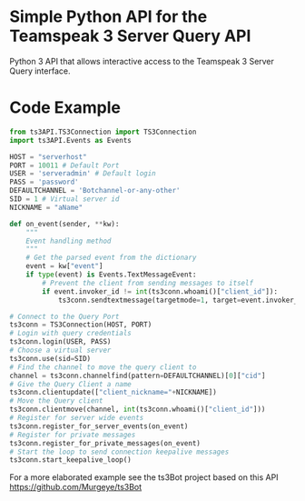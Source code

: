 # Simple Python API for the Teamspeak 3 Server Query API

Python 3 API that allows interactive access to the Teamspeak 3 Server Query 
interface.

# Code Example
```python
from ts3API.TS3Connection import TS3Connection
import ts3API.Events as Events

HOST = "serverhost"
PORT = 10011 # Default Port
USER = 'serveradmin' # Default login
PASS = 'password'
DEFAULTCHANNEL = 'Botchannel-or-any-other'
SID = 1 # Virtual server id
NICKNAME = "aName"

def on_event(sender, **kw):
    """
    Event handling method
    """
    # Get the parsed event from the dictionary
    event = kw["event"]
    if type(event) is Events.TextMessageEvent:
        # Prevent the client from sending messages to itself
        if event.invoker_id != int(ts3conn.whoami()["client_id"]):
            ts3conn.sendtextmessage(targetmode=1, target=event.invoker_id, msg="I received your message!")

# Connect to the Query Port
ts3conn = TS3Connection(HOST, PORT)
# Login with query credentials
ts3conn.login(USER, PASS)
# Choose a virtual server
ts3conn.use(sid=SID)
# Find the channel to move the query client to
channel = ts3conn.channelfind(pattern=DEFAULTCHANNEL)[0]["cid"]
# Give the Query Client a name
ts3conn.clientupdate(["client_nickname="+NICKNAME])
# Move the Query client
ts3conn.clientmove(channel, int(ts3conn.whoami()["client_id"]))
# Register for server wide events
ts3conn.register_for_server_events(on_event) 
# Register for private messages
ts3conn.register_for_private_messages(on_event)
# Start the loop to send connection keepalive messages
ts3conn.start_keepalive_loop()
```
For a more elaborated example see the ts3Bot project based on this API https://github.com/Murgeye/ts3Bot
